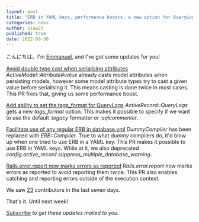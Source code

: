 ```yaml
---
layout: post
title: "ERB in YAML keys, performance boosts, a new option for QueryLogs!"
categories: news
author: siaw23
published: true
date: 2022-09-30
---
```


こんにちは。I'm [Emmanuel](https://hayford.dev/), and I've got some updates for you!

[Avoid double type cast when serialising attributes](https://github.com/rails/rails/pull/44625)
_ActiveModel::Attribute#value_ already casts model attributes when persisting models, however some model attribute types try to cast a given value before serialising it. This means casting is done twice in most cases. This PR fixes that, giving us some performance boost.

[Add ability to set the tags_format for QueryLogs](https://github.com/rails/rails/pull/45081)
_ActiveRecord::QueryLogs_ gets a new _tags_format_ option. This makes it possible to specify if we want to use the default _:legacy_ formatter or _:sqlcommenter_.

[Facilitate use of any regular ERB in database.yml](https://github.com/rails/rails/pull/46134)
_DummyCompiler_ has been replaced with _ERB::Compiler_. True to what _dummy_ compilers do, it'd blow up when one tried to use ERB in a YAML key. This PR makes it possible to use ERB in YAML keys. While at it, we also deprecated _config.active_record.suppress_multiple_database_warning_.

[Rails.error.report now marks errors as reported](https://github.com/rails/rails/pull/46131)
_Rails.error.report_ now marks errors as reported to avoid reporting them twice. This PR also enables catching and reporting errors outside of the execution context.

We saw [23](https://contributors.rubyonrails.org/contributors/in-time-window/20220923-20220930) contributors in the last seven days.

That's it. Until next week!

<p><i><a href="https://world.hey.com/this.week.in.rails">Subscribe</a> to get these updates mailed to you.</i></p>
